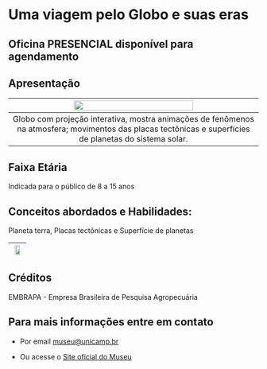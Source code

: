 # Uma viagem pelo Globo e suas eras

## Oficina PRESENCIAL disponível para agendamento

## Apresentação

|<img src="globoeras.png" width="70%" height="70%">|
|:----:|
|Globo com projeção interativa, mostra animações de fenômenos na atmosfera; movimentos das placas tectônicas e superfícies de planetas do sistema solar.|

## Faixa Etária
Indicada para o público de 8 a 15 anos

## Conceitos abordados e Habilidades: 
Planeta terra, Placas tectônicas e Superfície de planetas

|<img src="globos.png" width="70%" height="70%">|
|:----:|

## Créditos
EMBRAPA - Empresa Brasileira de Pesquisa Agropecuária

## Para mais informações entre em contato

* Por email museu@unicamp.br

* Ou acesse o [Site oficial do Museu](https://www.mc.unicamp.br/visite)
